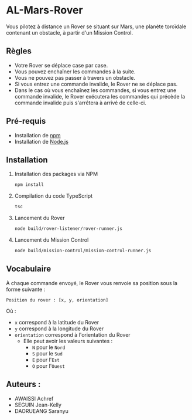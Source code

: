 # AL-Mars-Rover

Vous pilotez à distance un Rover se situant sur Mars, une planète toroïdale contenant un obstacle, à partir d'un Mission Control.

## Règles

-   Votre Rover se déplace case par case.
-   Vous pouvez enchaîner les commandes à la suite.
-   Vous ne pouvez pas passer à travers un obstacle.
-   Si vous entrez une commande invalide, le Rover ne se déplace pas.
-   Dans le cas où vous enchaînez les commandes, si vous entrez une commande invalide, le Rover exécutera les commandes qui précède la commande invalide puis s'arrêtera à arrivé de celle-ci.

## Pré-requis

-   Installation de [npm](https://docs.npmjs.com/downloading-and-installing-node-js-and-npm)
-   Installation de [Node.js](https://nodejs.org/en/download)

## Installation

1. Installation des packages via NPM
    ```sh
    npm install
    ```
2. Compilation du code TypeScript
    ```sh
    tsc
    ```
3. Lancement du Rover
    ```sh
    node build/rover-listener/rover-runner.js
    ```
4. Lancement du Mission Control
    ```sh
    node build/mission-control/mission-control-runner.js
    ```

## Vocabulaire

À chaque commande envoyé, le Rover vous renvoie sa position sous la forme suivante :

`Position du rover : [x, y, orientation]`

Où :

-   `x` correspond à la latitude du Rover
-   `y` correspond à la longitude du Rover
-   `orientation` correspond à l'orientation du Rover
    -   Elle peut avoir les valeurs suivantes :
        -   `N` pour le `Nord`
        -   `S` pour le `Sud`
        -   `E` pour l'`Est`
        -   `O` pour l'`Ouest`

## Auteurs :

-   AWAISSI Achref
-   SEGUIN Jean-Kelly
-   DAORUEANG Saranyu
